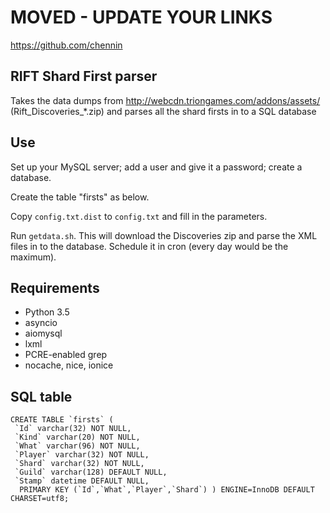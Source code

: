 # MOVED - UPDATE YOUR LINKS

https://github.com/chennin

## RIFT Shard First parser

Takes the data dumps from http://webcdn.triongames.com/addons/assets/
(Rift_Discoveries_*.zip) and parses all the shard firsts in to a SQL database

## Use

Set up your MySQL server; add a user and give it a password; create a database.

Create the table "firsts" as below.

Copy `config.txt.dist` to `config.txt` and fill in the parameters.

Run `getdata.sh`. This will download the Discoveries zip and parse the XML files
in to the database. Schedule it in cron (every day would be the maximum).

## Requirements

* Python 3.5
* asyncio
* aiomysql
* lxml
* PCRE-enabled grep
* nocache, nice, ionice

## SQL table

    CREATE TABLE `firsts` (
     `Id` varchar(32) NOT NULL,
     `Kind` varchar(20) NOT NULL,
     `What` varchar(96) NOT NULL,
     `Player` varchar(32) NOT NULL,
     `Shard` varchar(32) NOT NULL,
     `Guild` varchar(128) DEFAULT NULL,
     `Stamp` datetime DEFAULT NULL,
      PRIMARY KEY (`Id`,`What`,`Player`,`Shard`) ) ENGINE=InnoDB DEFAULT CHARSET=utf8;
